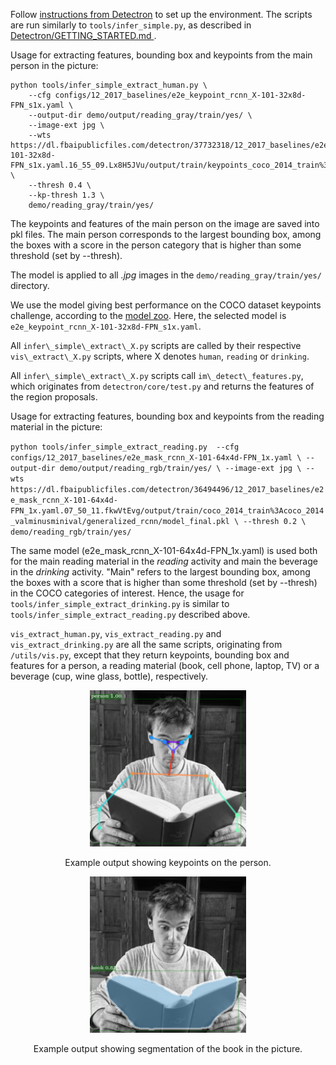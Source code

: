 Follow [instructions from Detectron](https://github.com/facebookresearch/Detectron/blob/master/INSTALL.md) to set up the environment. 
The scripts are run similarly to `tools/infer_simple.py`, as described in [Detectron/GETTING\_STARTED.md ](https://github.com/facebookresearch/Detectron/blob/master/GETTING_STARTED.md).

Usage for extracting features, bounding box and keypoints from the main person in the picture:

```
python tools/infer_simple_extract_human.py \
	--cfg configs/12_2017_baselines/e2e_keypoint_rcnn_X-101-32x8d-FPN_s1x.yaml \
	--output-dir demo/output/reading_gray/train/yes/ \
	--image-ext jpg \
	--wts https://dl.fbaipublicfiles.com/detectron/37732318/12_2017_baselines/e2e_keypoint_rcnn_X-101-32x8d-FPN_s1x.yaml.16_55_09.Lx8H5JVu/output/train/keypoints_coco_2014_train%3Akeypoints_coco_2014_valminusminival/generalized_rcnn/model_final.pkl \
	--thresh 0.4 \
	--kp-thresh 1.3 \
	demo/reading_gray/train/yes/ 
```

The keypoints and features of the main person on the image are saved into pkl files. The main person corresponds to the largest bounding box, among the boxes with a score in the person category that is higher than some threshold (set by --thresh).

The model is applied to all <em> .jpg</em> images in the `demo/reading_gray/train/yes/` directory.

We use the model giving best performance on the COCO dataset keypoints challenge, according to the [model zoo](https://github.com/facebookresearch/Detectron/blob/master/MODEL_ZOO.md). Here, the selected model is `e2e_keypoint_rcnn_X-101-32x8d-FPN_s1x.yaml`.

All `infer\_simple\_extract\_X.py` scripts are called by their respective `vis\_extract\_X.py` scripts, where X denotes `human`, `reading` or `drinking`.

All `infer\_simple\_extract\_X.py` scripts call `im\_detect\_features.py`, which originates from `detectron/core/test.py` and returns the features of the region proposals.

Usage for extracting features, bounding box and keypoints from the reading material in the picture:

``
python tools/infer_simple_extract_reading.py 
	--cfg configs/12_2017_baselines/e2e_mask_rcnn_X-101-64x4d-FPN_1x.yaml \
	--output-dir demo/output/reading_rgb/train/yes/ \
	--image-ext jpg \
	--wts https://dl.fbaipublicfiles.com/detectron/36494496/12_2017_baselines/e2e_mask_rcnn_X-101-64x4d-FPN_1x.yaml.07_50_11.fkwVtEvg/output/train/coco_2014_train%3Acoco_2014_valminusminival/generalized_rcnn/model_final.pkl \
	--thresh 0.2 \
	demo/reading_rgb/train/yes/ 
``

The same model (e2e_mask_rcnn_X-101-64x4d-FPN_1x.yaml) is used both for the main reading material in the  <em>reading</em> activity and main the beverage in the <em>drinking</em> activity.
"Main" refers to the largest bounding box, among the boxes with a score that is higher than some threshold (set by --thresh) in the COCO categories of interest.
Hence, the usage for `tools/infer_simple_extract_drinking.py` is similar to `tools/infer_simple_extract_reading.py` described above.



`vis_extract_human.py`, `vis_extract_reading.py` and `vis_extract_drinking.py` are all the same scripts, originating from `/utils/vis.py`, except that they return keypoints, bounding box and features for a person, a reading material (book, cell phone, laptop, TV) or a beverage (cup, wine glass, bottle), respectively.

<div align="center">
  <img src="example_read_person.png" width="250px" />
  <p>Example output showing keypoints on the person.</p>
</div>


<div align="center">
  <img src="example_read_txtbx.png" width="250px" />
  <p>Example output showing segmentation of the book in the picture.</p>
</div>
